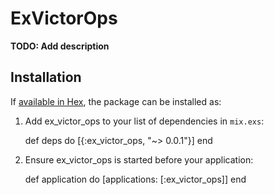 # ExVictorOps

**TODO: Add description**

## Installation

If [available in Hex](https://hex.pm/docs/publish), the package can be installed as:

  1. Add ex_victor_ops to your list of dependencies in `mix.exs`:

        def deps do
          [{:ex_victor_ops, "~> 0.0.1"}]
        end

  2. Ensure ex_victor_ops is started before your application:

        def application do
          [applications: [:ex_victor_ops]]
        end

